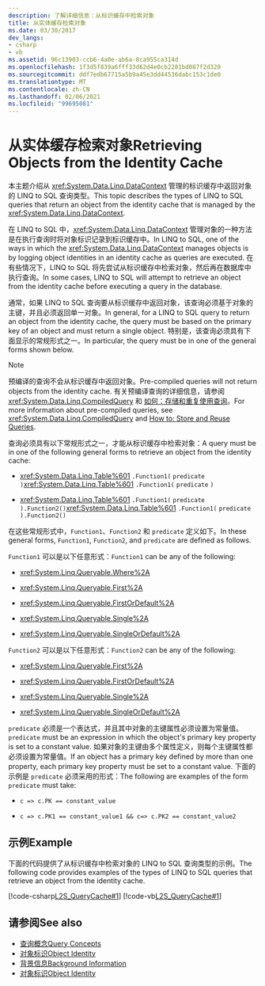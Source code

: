 ```yaml
---
description: 了解详细信息：从标识缓存中检索对象
title: 从实体缓存检索对象
ms.date: 03/30/2017
dev_langs:
- csharp
- vb
ms.assetid: 96c13903-ccb6-4a0e-ab6a-8ca955ca314d
ms.openlocfilehash: 1f3d5f839a6fff33d62d4e0cb2281bd087f2d320
ms.sourcegitcommit: ddf7edb67715a5b9a45e3dd44536dabc153c1de0
ms.translationtype: MT
ms.contentlocale: zh-CN
ms.lasthandoff: 02/06/2021
ms.locfileid: "99695081"
---
```

# <a name="retrieving-objects-from-the-identity-cache"></a><span data-ttu-id="09dff-103">从实体缓存检索对象</span><span class="sxs-lookup"><span data-stu-id="09dff-103">Retrieving Objects from the Identity Cache</span></span>

<span data-ttu-id="09dff-104">本主题介绍从 <xref:System.Data.Linq.DataContext> 管理的标识缓存中返回对象的 LINQ to SQL 查询类型。</span><span class="sxs-lookup"><span data-stu-id="09dff-104">This topic describes the types of LINQ to SQL queries that return an object from the identity cache that is managed by the <xref:System.Data.Linq.DataContext>.</span></span>  
  
 <span data-ttu-id="09dff-105">在 LINQ to SQL 中，<xref:System.Data.Linq.DataContext> 管理对象的一种方法是在执行查询时将对象标识记录到标识缓存中。</span><span class="sxs-lookup"><span data-stu-id="09dff-105">In LINQ to SQL, one of the ways in which the <xref:System.Data.Linq.DataContext> manages objects is by logging object identities in an identity cache as queries are executed.</span></span> <span data-ttu-id="09dff-106">在有些情况下，LINQ to SQL 将先尝试从标识缓存中检索对象，然后再在数据库中执行查询。</span><span class="sxs-lookup"><span data-stu-id="09dff-106">In some cases, LINQ to SQL will attempt to retrieve an object from the identity cache before executing a query in the database.</span></span>  
  
 <span data-ttu-id="09dff-107">通常，如果 LINQ to SQL 查询要从标识缓存中返回对象，该查询必须基于对象的主键，并且必须返回单一对象。</span><span class="sxs-lookup"><span data-stu-id="09dff-107">In general, for a LINQ to SQL query to return an object from the identity cache, the query must be based on the primary key of an object and must return a single object.</span></span> <span data-ttu-id="09dff-108">特别是，该查询必须具有下面显示的常规形式之一。</span><span class="sxs-lookup"><span data-stu-id="09dff-108">In particular, the query must be in one of the general forms shown below.</span></span>  
  
> [!NOTE]
> <span data-ttu-id="09dff-109">预编译的查询不会从标识缓存中返回对象。</span><span class="sxs-lookup"><span data-stu-id="09dff-109">Pre-compiled queries will not return objects from the identity cache.</span></span> <span data-ttu-id="09dff-110">有关预编译查询的详细信息，请参阅 <xref:System.Data.Linq.CompiledQuery> 和 [如何：存储和重复使用查询](how-to-store-and-reuse-queries.md)。</span><span class="sxs-lookup"><span data-stu-id="09dff-110">For more information about pre-compiled queries, see <xref:System.Data.Linq.CompiledQuery> and [How to: Store and Reuse Queries](how-to-store-and-reuse-queries.md).</span></span>  
  
 <span data-ttu-id="09dff-111">查询必须具有以下常规形式之一，才能从标识缓存中检索对象：</span><span class="sxs-lookup"><span data-stu-id="09dff-111">A query must be in one of the following general forms to retrieve an object from the identity cache:</span></span>  
  
- <span data-ttu-id="09dff-112"><xref:System.Data.Linq.Table%601> `.Function1(` `predicate` `)`</span><span class="sxs-lookup"><span data-stu-id="09dff-112"><xref:System.Data.Linq.Table%601> `.Function1(` `predicate` `)`</span></span>  
  
- <span data-ttu-id="09dff-113"><xref:System.Data.Linq.Table%601> `.Function1(` `predicate` `).Function2()`</span><span class="sxs-lookup"><span data-stu-id="09dff-113"><xref:System.Data.Linq.Table%601> `.Function1(` `predicate` `).Function2()`</span></span>  
  
 <span data-ttu-id="09dff-114">在这些常规形式中，`Function1`、`Function2` 和 `predicate` 定义如下。</span><span class="sxs-lookup"><span data-stu-id="09dff-114">In these general forms, `Function1`, `Function2`, and `predicate` are defined as follows.</span></span>  
  
 <span data-ttu-id="09dff-115">`Function1` 可以是以下任意形式：</span><span class="sxs-lookup"><span data-stu-id="09dff-115">`Function1` can be any of the following:</span></span>  
  
- <xref:System.Linq.Queryable.Where%2A>  
  
- <xref:System.Linq.Queryable.First%2A>  
  
- <xref:System.Linq.Queryable.FirstOrDefault%2A>  
  
- <xref:System.Linq.Queryable.Single%2A>  
  
- <xref:System.Linq.Queryable.SingleOrDefault%2A>  
  
 <span data-ttu-id="09dff-116">`Function2` 可以是以下任意形式：</span><span class="sxs-lookup"><span data-stu-id="09dff-116">`Function2` can be any of the following:</span></span>  
  
- <xref:System.Linq.Queryable.First%2A>  
  
- <xref:System.Linq.Queryable.FirstOrDefault%2A>  
  
- <xref:System.Linq.Queryable.Single%2A>  
  
- <xref:System.Linq.Queryable.SingleOrDefault%2A>  
  
 <span data-ttu-id="09dff-117">`predicate` 必须是一个表达式，并且其中对象的主键属性必须设置为常量值。</span><span class="sxs-lookup"><span data-stu-id="09dff-117">`predicate` must be an expression in which the object's primary key property is set to a constant value.</span></span> <span data-ttu-id="09dff-118">如果对象的主键由多个属性定义，则每个主键属性都必须设置为常量值。</span><span class="sxs-lookup"><span data-stu-id="09dff-118">If an object has a primary key defined by more than one property, each primary key property must be set to a constant value.</span></span> <span data-ttu-id="09dff-119">下面的示例是 `predicate` 必须采用的形式：</span><span class="sxs-lookup"><span data-stu-id="09dff-119">The following are examples of the form `predicate` must take:</span></span>  
  
- `c => c.PK == constant_value`  
  
- `c => c.PK1 == constant_value1 && c=> c.PK2 == constant_value2`  
  
## <a name="example"></a><span data-ttu-id="09dff-120">示例</span><span class="sxs-lookup"><span data-stu-id="09dff-120">Example</span></span>  

 <span data-ttu-id="09dff-121">下面的代码提供了从标识缓存中检索对象的 LINQ to SQL 查询类型的示例。</span><span class="sxs-lookup"><span data-stu-id="09dff-121">The following code provides examples of the types of LINQ to SQL queries that retrieve an object from the identity cache.</span></span>  
  
 [!code-csharp[L2S_QueryCache#1](../../../../../../samples/snippets/csharp/VS_Snippets_Data/l2s_querycache/cs/program.cs#1)]
 [!code-vb[L2S_QueryCache#1](../../../../../../samples/snippets/visualbasic/VS_Snippets_Data/l2s_querycache/vb/module1.vb#1)]  
  
## <a name="see-also"></a><span data-ttu-id="09dff-122">请参阅</span><span class="sxs-lookup"><span data-stu-id="09dff-122">See also</span></span>

- [<span data-ttu-id="09dff-123">查询概念</span><span class="sxs-lookup"><span data-stu-id="09dff-123">Query Concepts</span></span>](query-concepts.md)
- [<span data-ttu-id="09dff-124">对象标识</span><span class="sxs-lookup"><span data-stu-id="09dff-124">Object Identity</span></span>](object-identity.md)
- [<span data-ttu-id="09dff-125">背景信息</span><span class="sxs-lookup"><span data-stu-id="09dff-125">Background Information</span></span>](background-information.md)
- [<span data-ttu-id="09dff-126">对象标识</span><span class="sxs-lookup"><span data-stu-id="09dff-126">Object Identity</span></span>](object-identity.md)

